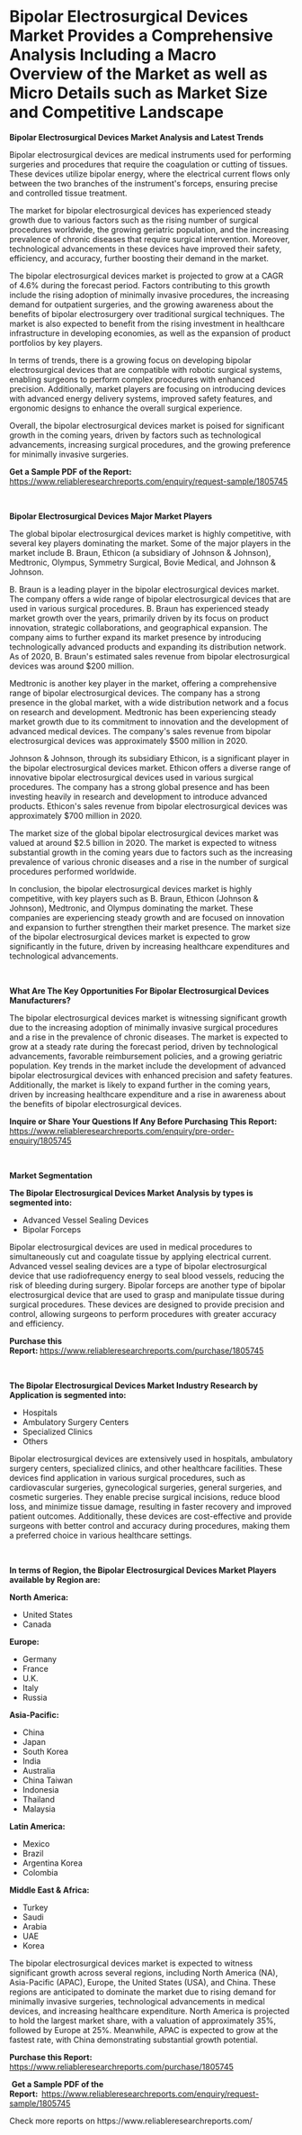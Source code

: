 <p><h1>Bipolar Electrosurgical Devices Market Provides a Comprehensive Analysis Including a Macro Overview of the Market as well as Micro Details such as Market Size and Competitive Landscape</h1></p><p><strong>Bipolar Electrosurgical Devices Market Analysis and Latest Trends</strong></p>
<p><p>Bipolar electrosurgical devices are medical instruments used for performing surgeries and procedures that require the coagulation or cutting of tissues. These devices utilize bipolar energy, where the electrical current flows only between the two branches of the instrument's forceps, ensuring precise and controlled tissue treatment.</p><p>The market for bipolar electrosurgical devices has experienced steady growth due to various factors such as the rising number of surgical procedures worldwide, the growing geriatric population, and the increasing prevalence of chronic diseases that require surgical intervention. Moreover, technological advancements in these devices have improved their safety, efficiency, and accuracy, further boosting their demand in the market.</p><p>The bipolar electrosurgical devices market is projected to grow at a CAGR of 4.6% during the forecast period. Factors contributing to this growth include the rising adoption of minimally invasive procedures, the increasing demand for outpatient surgeries, and the growing awareness about the benefits of bipolar electrosurgery over traditional surgical techniques. The market is also expected to benefit from the rising investment in healthcare infrastructure in developing economies, as well as the expansion of product portfolios by key players.</p><p>In terms of trends, there is a growing focus on developing bipolar electrosurgical devices that are compatible with robotic surgical systems, enabling surgeons to perform complex procedures with enhanced precision. Additionally, market players are focusing on introducing devices with advanced energy delivery systems, improved safety features, and ergonomic designs to enhance the overall surgical experience.</p><p>Overall, the bipolar electrosurgical devices market is poised for significant growth in the coming years, driven by factors such as technological advancements, increasing surgical procedures, and the growing preference for minimally invasive surgeries.</p></p>
<p><strong>Get a Sample PDF of the Report:&nbsp;</strong> <a href="https://www.reliableresearchreports.com/enquiry/request-sample/1805745">https://www.reliableresearchreports.com/enquiry/request-sample/1805745</a></p>
<p>&nbsp;</p>
<p><strong>Bipolar Electrosurgical Devices Major Market Players</strong></p>
<p><p>The global bipolar electrosurgical devices market is highly competitive, with several key players dominating the market. Some of the major players in the market include B. Braun, Ethicon (a subsidiary of Johnson & Johnson), Medtronic, Olympus, Symmetry Surgical, Bovie Medical, and Johnson & Johnson.</p><p>B. Braun is a leading player in the bipolar electrosurgical devices market. The company offers a wide range of bipolar electrosurgical devices that are used in various surgical procedures. B. Braun has experienced steady market growth over the years, primarily driven by its focus on product innovation, strategic collaborations, and geographical expansion. The company aims to further expand its market presence by introducing technologically advanced products and expanding its distribution network. As of 2020, B. Braun's estimated sales revenue from bipolar electrosurgical devices was around $200 million.</p><p>Medtronic is another key player in the market, offering a comprehensive range of bipolar electrosurgical devices. The company has a strong presence in the global market, with a wide distribution network and a focus on research and development. Medtronic has been experiencing steady market growth due to its commitment to innovation and the development of advanced medical devices. The company's sales revenue from bipolar electrosurgical devices was approximately $500 million in 2020.</p><p>Johnson & Johnson, through its subsidiary Ethicon, is a significant player in the bipolar electrosurgical devices market. Ethicon offers a diverse range of innovative bipolar electrosurgical devices used in various surgical procedures. The company has a strong global presence and has been investing heavily in research and development to introduce advanced products. Ethicon's sales revenue from bipolar electrosurgical devices was approximately $700 million in 2020.</p><p>The market size of the global bipolar electrosurgical devices market was valued at around $2.5 billion in 2020. The market is expected to witness substantial growth in the coming years due to factors such as the increasing prevalence of various chronic diseases and a rise in the number of surgical procedures performed worldwide.</p><p>In conclusion, the bipolar electrosurgical devices market is highly competitive, with key players such as B. Braun, Ethicon (Johnson & Johnson), Medtronic, and Olympus dominating the market. These companies are experiencing steady growth and are focused on innovation and expansion to further strengthen their market presence. The market size of the bipolar electrosurgical devices market is expected to grow significantly in the future, driven by increasing healthcare expenditures and technological advancements.</p></p>
<p>&nbsp;</p>
<p><strong>What Are The Key Opportunities For Bipolar Electrosurgical Devices Manufacturers?</strong></p>
<p><p>The bipolar electrosurgical devices market is witnessing significant growth due to the increasing adoption of minimally invasive surgical procedures and a rise in the prevalence of chronic diseases. The market is expected to grow at a steady rate during the forecast period, driven by technological advancements, favorable reimbursement policies, and a growing geriatric population. Key trends in the market include the development of advanced bipolar electrosurgical devices with enhanced precision and safety features. Additionally, the market is likely to expand further in the coming years, driven by increasing healthcare expenditure and a rise in awareness about the benefits of bipolar electrosurgical devices.</p></p>
<p><strong>Inquire or Share Your Questions If Any Before Purchasing This Report:</strong> <a href="https://www.reliableresearchreports.com/enquiry/pre-order-enquiry/1805745">https://www.reliableresearchreports.com/enquiry/pre-order-enquiry/1805745</a></p>
<p>&nbsp;</p>
<p><strong>Market Segmentation</strong></p>
<p><strong>The Bipolar Electrosurgical Devices Market Analysis by types is segmented into:</strong></p>
<p><ul><li>Advanced Vessel Sealing Devices</li><li>Bipolar Forceps</li></ul></p>
<p><p>Bipolar electrosurgical devices are used in medical procedures to simultaneously cut and coagulate tissue by applying electrical current. Advanced vessel sealing devices are a type of bipolar electrosurgical device that use radiofrequency energy to seal blood vessels, reducing the risk of bleeding during surgery. Bipolar forceps are another type of bipolar electrosurgical device that are used to grasp and manipulate tissue during surgical procedures. These devices are designed to provide precision and control, allowing surgeons to perform procedures with greater accuracy and efficiency.</p></p>
<p><strong>Purchase this Report:&nbsp;</strong><a href="https://www.reliableresearchreports.com/purchase/1805745">https://www.reliableresearchreports.com/purchase/1805745</a></p>
<p>&nbsp;</p>
<p><strong>The Bipolar Electrosurgical Devices Market Industry Research by Application is segmented into:</strong></p>
<p><ul><li>Hospitals</li><li>Ambulatory Surgery Centers</li><li>Specialized Clinics</li><li>Others</li></ul></p>
<p><p>Bipolar electrosurgical devices are extensively used in hospitals, ambulatory surgery centers, specialized clinics, and other healthcare facilities. These devices find application in various surgical procedures, such as cardiovascular surgeries, gynecological surgeries, general surgeries, and cosmetic surgeries. They enable precise surgical incisions, reduce blood loss, and minimize tissue damage, resulting in faster recovery and improved patient outcomes. Additionally, these devices are cost-effective and provide surgeons with better control and accuracy during procedures, making them a preferred choice in various healthcare settings.</p></p>
<p>&nbsp;</p>
<p><strong>In terms of Region, the Bipolar Electrosurgical Devices Market Players available by Region are:</strong></p>
<p>
    <p> <strong> North America: </strong>
        <ul>
            <li>United States</li>
            <li>Canada</li>
        </ul>
        </p> 
    <p> <strong> Europe: </strong>
        <ul>
            <li>Germany</li>
            <li>France</li>
            <li>U.K.</li>
            <li>Italy</li>
            <li>Russia</li>
        </ul>
        </p> 
    <p> <strong> Asia-Pacific: </strong>
        <ul>
            <li>China</li>
            <li>Japan</li>
            <li>South Korea</li>
            <li>India</li>
            <li>Australia</li>
            <li>China Taiwan</li>
            <li>Indonesia</li>
            <li>Thailand</li>
            <li>Malaysia</li>
        </ul>
        </p> 
    <p> <strong> Latin America: </strong>
        <ul>
            <li>Mexico</li>
            <li>Brazil</li>
            <li>Argentina Korea</li>
            <li>Colombia</li>
        </ul>
        </p> 
    <p> <strong> Middle East & Africa: </strong>
        <ul>
            <li>Turkey</li>
            <li>Saudi</li>
            <li>Arabia</li>
            <li>UAE</li>
            <li>Korea</li>
        </ul>
    </p>
    </p>
<p><p>The bipolar electrosurgical devices market is expected to witness significant growth across several regions, including North America (NA), Asia-Pacific (APAC), Europe, the United States (USA), and China. These regions are anticipated to dominate the market due to rising demand for minimally invasive surgeries, technological advancements in medical devices, and increasing healthcare expenditure. North America is projected to hold the largest market share, with a valuation of approximately 35%, followed by Europe at 25%. Meanwhile, APAC is expected to grow at the fastest rate, with China demonstrating substantial growth potential.</p></p>
<p><strong>Purchase this Report: </strong><a href="https://www.reliableresearchreports.com/purchase/1805745">https://www.reliableresearchreports.com/purchase/1805745</a></p>
<p>&nbsp;<strong>Get a Sample PDF of the Report:&nbsp;&nbsp;</strong><a href="https://www.reliableresearchreports.com/enquiry/request-sample/1805745">https://www.reliableresearchreports.com/enquiry/request-sample/1805745</a></p>
<p><strong></strong></p>
<p>Check more reports on https://www.reliableresearchreports.com/</p>